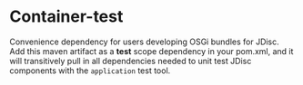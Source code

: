 # Container-test

Convenience dependency for users developing OSGi bundles for JDisc.
Add this maven artifact as a **test** scope dependency in your pom.xml,
and it will transitively pull in all dependencies needed to unit test
JDisc components with the `application` test tool.